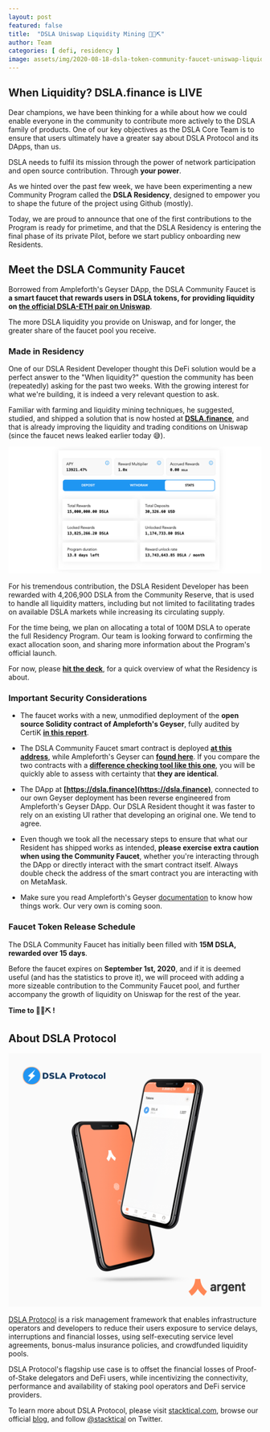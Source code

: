 ```yaml
---
layout: post
featured: false
title:  "DSLA Uniswap Liquidity Mining 🦄💎⛏"
author: Team
categories: [ defi, residency ]
image: assets/img/2020-08-18-dsla-token-community-faucet-uniswap-liquidity-mining.jpg
---
```


## When Liquidity? DSLA.finance is LIVE

Dear champions, we have been thinking for a while about how we could enable everyone in the community to contribute more actively to the DSLA family of products. One of our key objectives as the DSLA Core Team is to ensure that users ultimately have a greater say about DSLA Protocol and its DApps, than us.  

DSLA needs to fulfil its mission through the power of network participation and open source contribution. Through **your power**.

As we hinted over the past few week, we have been experimenting a new Community Program called the **DSLA Residency**, designed to empower you to shape the future of the project using Github (mostly). 

Today, we are proud to announce that one of the first contributions to the Program is ready for primetime, and that the DSLA Residency is entering the final phase of its private Pilot, before we start publicy onboarding new Residents.

## Meet the DSLA Community Faucet

Borrowed from Ampleforth's Geyser DApp, the DSLA Community Faucet is **a smart faucet that rewards users in DSLA tokens, for providing liquidity on [the official DSLA-ETH pair on Uniswap](https://uniswap.info/pair/0xd0fbb87e47da9987d345dbdf3a34d4266cf5ebe9)**. 

The more DSLA liquidity you provide on Uniswap, and for longer, the greater share of the faucet pool you receive.

### Made in Residency

One of our DSLA Resident Developer thought this DeFi solution would be a perfect answer to the "When liquidity?" question the community has been (repeatedly) asking for the past two weeks. With the growing interest for what we're building, it is indeed a very relevant question to ask. 

Familiar with farming and liquidity mining techniques, he suggested, studied, and shipped a solution that is now hosted at **[DSLA.finance](https://dsla.finance)**, and that is already improving the liquidity and trading conditions on Uniswap (since the faucet news leaked earlier today 😅).

![DSLA.finance](/assets/img/2020-08-18-dsla-token-community-faucet-uniswap-liquidity-mining-screenshot.jpg)

For his tremendous contribution, the DSLA Resident Developer has been rewarded with 4,206,900 DSLA from the Community Reserve, that is used to handle all liquidity matters, including but not limited to facilitating trades on available DSLA markets while increasing its circulating supply.

For the time being, we plan on allocating a total of 100M DSLA to operate the full Residency Program. Our team is looking forward to confirming the exact allocation soon, and sharing more information about the Program's official launch.

For now, please **[hit the deck](https://storage.googleapis.com/stacktical-public/STACKTICAL_DSLA-RESIDENCY.pdf)**, for a quick overview of what the Residency is about.

### Important Security Considerations

* The faucet works with a new, unmodified deployment of the **open source Solidity contract of Ampleforth's Geyser**, fully audited by CertiK **[in this report](https://github.com/ampleforth/ampleforth-audits/tree/master/token-geyser)**.

* The DSLA Community Faucet smart contract is deployed **[at this address](https://etherscan.io/address/0x167d7b02ac5db5e0166417e162fc91d4ba8683be#code)**, while Ampleforth's Geyser can **[found here](https://etherscan.io/address/0x0eEf70ab0638A763acb5178Dd3C62E49767fd940#code)**.  If you compare the two contracts with a **[difference checking tool like this one](https://www.diffchecker.com/SiUG6Het)**, you will be quickly able to assess with certainty that **they are identical**.

* The DApp at **[https://dsla.finance](https://dsla.finance)**, connected to our own Geyser deployment has been reverse engineered from Ampleforth's Geyser DApp. Our DSLA Resident thought it was faster to rely on an existing UI rather that developing an original one. We tend to agree.

* Even though we took all the necessary steps to ensure that what our Resident has shipped works as intended, **please exercise extra caution when using the Community Faucet**, whether you're interacting through the DApp or directly interact with the smart contract itself. Always double check the address of the smart contract you are interacting with on MetaMask.

* Make sure you read Ampleforth's Geyser [documentation](https://www.ampleforth.org/geyser/) to know how things work. Our very own is coming soon.

### Faucet Token Release Schedule

The DSLA Community Faucet has initially been filled with **15M DSLA, rewarded over 15 days**.  

Before the faucet expires on **September 1st, 2020**, and if it is deemed useful (and has the statistics to prove it), we will proceed with adding a more sizeable contribution to the Community Faucet pool, and further accompany the growth of liquidity on Uniswap for the rest of the year.

**Time to 🦄💎⛏  !**

## About DSLA Protocol

[![DSLA Token, now on Argent wallet](/assets/img/2020-08-26-dsla-token-available-on-Argent-keyless-wallet-screenshot.jpg)](https://stacktical.com)

[DSLA Protocol](https://stacktical.com) is a risk management framework that enables infrastructure operators and developers to reduce their users exposure to service delays, interruptions and financial losses, using self-executing service level agreements, bonus-malus insurance policies, and crowdfunded liquidity pools.

DSLA Protocol's flagship use case is to offset the financial losses of Proof-of-Stake delegators and DeFi users, while incentivizing the connectivity, performance and availability of staking pool operators and DeFi service providers.

To learn more about DSLA Protocol, please visit [stacktical.com](https://stacktical.com), browse our official [blog](https://blog.stacktical.com), and follow [@stacktical](https://twitter.com/Stacktical) on Twitter.